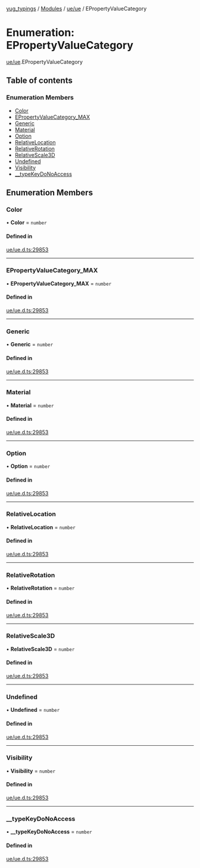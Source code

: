 [yug_typings](../README.md) / [Modules](../modules.md) / [ue/ue](../modules/ue_ue.md) / EPropertyValueCategory

# Enumeration: EPropertyValueCategory

[ue/ue](../modules/ue_ue.md).EPropertyValueCategory

## Table of contents

### Enumeration Members

- [Color](ue_ue.EPropertyValueCategory.md#color)
- [EPropertyValueCategory\_MAX](ue_ue.EPropertyValueCategory.md#epropertyvaluecategory_max)
- [Generic](ue_ue.EPropertyValueCategory.md#generic)
- [Material](ue_ue.EPropertyValueCategory.md#material)
- [Option](ue_ue.EPropertyValueCategory.md#option)
- [RelativeLocation](ue_ue.EPropertyValueCategory.md#relativelocation)
- [RelativeRotation](ue_ue.EPropertyValueCategory.md#relativerotation)
- [RelativeScale3D](ue_ue.EPropertyValueCategory.md#relativescale3d)
- [Undefined](ue_ue.EPropertyValueCategory.md#undefined)
- [Visibility](ue_ue.EPropertyValueCategory.md#visibility)
- [\_\_typeKeyDoNoAccess](ue_ue.EPropertyValueCategory.md#__typekeydonoaccess)

## Enumeration Members

### Color

• **Color** = `number`

#### Defined in

[ue/ue.d.ts:29853](https://github.com/YugMetaverse/yug_typings/blob/25cad34/ue/ue.d.ts#L29853)

___

### EPropertyValueCategory\_MAX

• **EPropertyValueCategory\_MAX** = `number`

#### Defined in

[ue/ue.d.ts:29853](https://github.com/YugMetaverse/yug_typings/blob/25cad34/ue/ue.d.ts#L29853)

___

### Generic

• **Generic** = `number`

#### Defined in

[ue/ue.d.ts:29853](https://github.com/YugMetaverse/yug_typings/blob/25cad34/ue/ue.d.ts#L29853)

___

### Material

• **Material** = `number`

#### Defined in

[ue/ue.d.ts:29853](https://github.com/YugMetaverse/yug_typings/blob/25cad34/ue/ue.d.ts#L29853)

___

### Option

• **Option** = `number`

#### Defined in

[ue/ue.d.ts:29853](https://github.com/YugMetaverse/yug_typings/blob/25cad34/ue/ue.d.ts#L29853)

___

### RelativeLocation

• **RelativeLocation** = `number`

#### Defined in

[ue/ue.d.ts:29853](https://github.com/YugMetaverse/yug_typings/blob/25cad34/ue/ue.d.ts#L29853)

___

### RelativeRotation

• **RelativeRotation** = `number`

#### Defined in

[ue/ue.d.ts:29853](https://github.com/YugMetaverse/yug_typings/blob/25cad34/ue/ue.d.ts#L29853)

___

### RelativeScale3D

• **RelativeScale3D** = `number`

#### Defined in

[ue/ue.d.ts:29853](https://github.com/YugMetaverse/yug_typings/blob/25cad34/ue/ue.d.ts#L29853)

___

### Undefined

• **Undefined** = `number`

#### Defined in

[ue/ue.d.ts:29853](https://github.com/YugMetaverse/yug_typings/blob/25cad34/ue/ue.d.ts#L29853)

___

### Visibility

• **Visibility** = `number`

#### Defined in

[ue/ue.d.ts:29853](https://github.com/YugMetaverse/yug_typings/blob/25cad34/ue/ue.d.ts#L29853)

___

### \_\_typeKeyDoNoAccess

• **\_\_typeKeyDoNoAccess** = `number`

#### Defined in

[ue/ue.d.ts:29853](https://github.com/YugMetaverse/yug_typings/blob/25cad34/ue/ue.d.ts#L29853)
